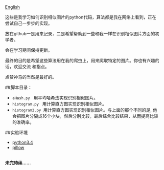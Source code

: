 [English](README.md)

这些是我学习如何识别相似图片的python代码，算法都是我在网络上看到，正在尝试自己一步步的实现。

放在github一是用来记录，二是希望帮助到一些和我一样在识别相似图片方面的初学者。

会在学习期间保持更新。

最终的目的是希望这些算法用在我的爬虫上，用来爬取特定的图片。你也有兴趣的话，欢迎交流
和指点。

点赞神马的当然是最好的。

##脚本目录：

+ ```aHash.py```  &nbsp; 用平均哈希法实现识别相似图片。
+ ```histogram.py``` &nbsp; 用计算直方图实现识别相似图片。
+ ```histogram2.py```&nbsp; 用计算直方图实现识别相似图片。与上面的那个不同的是,
他会把图片分隔成16个小块，然后分别比较，最后综合比较结果，从而提高比较的准确率。

##实验环境

+ [python3.4](https://www.python.org/)
+ [pillow](https://pypi.python.org/pypi/Pillow)


<br>
<b>未完待续……</b>
